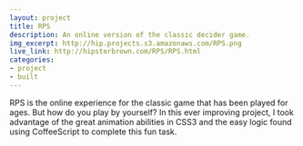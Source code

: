 ```yaml
---
layout: project
title: RPS
description: An online version of the classic decider game.
img_excerpt: http://hip.projects.s3.amazonaws.com/RPS.png
live_link: http://hipsterbrown.com/RPS/RPS.html
categories:
- project
- built
---
```


RPS is the online experience for the classic game that has been played for ages. But how do you play by yourself? In this ever improving project, I took advantage of the great animation abilities in CSS3 and the easy logic found using CoffeeScript to complete this fun task.
